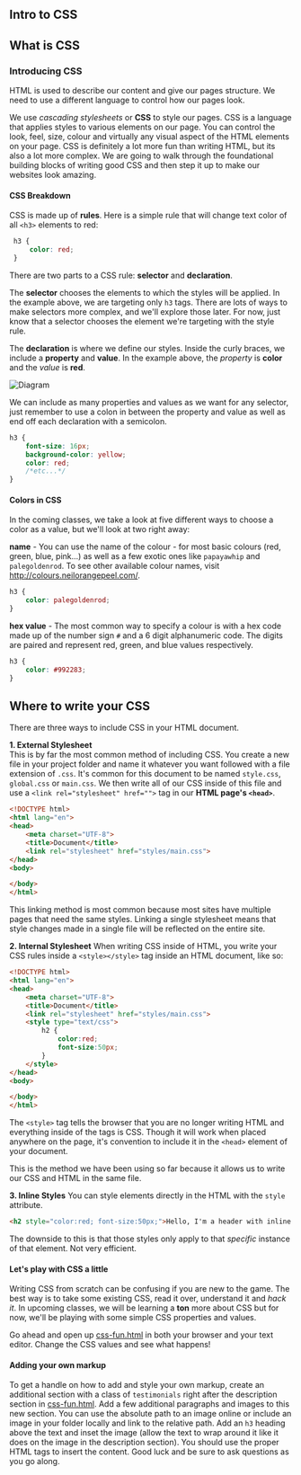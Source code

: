 ## Intro to CSS

## What is CSS

### Introducing CSS

HTML is used to describe our content and give our pages structure. We need to use a different language to control how our pages look.

We use *cascading stylesheets* or **CSS** to style our pages. CSS is a language that applies styles to various elements on our page. You can control the look, feel, size, colour and virtually any visual aspect of the HTML elements on your page. CSS is definitely a lot more fun than writing HTML, but its also a lot more complex. We are going to walk through the foundational building blocks of writing good CSS and then step it up to make our websites look amazing.

#### CSS Breakdown

CSS is made up of **rules**. Here is a simple rule that will change text color of all  `<h3>` elements to red:

```css
 h3 {
	 color: red;
 }
 ```

There are two parts to a CSS rule: **selector** and **declaration**.

The **selector** chooses the elements to which the styles will be applied. In the example above, we are targeting only `h3` tags. There are lots of ways to make selectors more complex, and we'll explore those later. For now, just know that a selector chooses the element we're targeting with the style rule.

The **declaration** is where we define our styles. Inside the curly braces, we include a **property** and **value**. In the example above, the *property* is **color** and the *value* is **red**.

![Diagram](https://hychalknotes.s3.amazonaws.com/diagrams.png)

We can include as many properties and values as we want for any selector, just remember to use a colon in between the property and value as well as end off each declaration with a semicolon.

```css
h3 {
	font-size: 16px;
	background-color: yellow;
	color: red;
	/*etc...*/
}
```

#### Colors in CSS
In the coming classes, we take a look at five different ways to choose a color as a value, but we'll look at two right away:

**name** - You can use the name of the colour - for most basic colours (red, green, blue, pink...) as well as a few exotic ones like `papayawhip` and `palegoldenrod`. To see other available colour names, visit <a href="http://colours.neilorangepeel.com/" target="_blank">http://colours.neilorangepeel.com/</a>.
```css
h3 { 
	color: palegoldenrod;
}
```
**hex value** - The most common way to specify a colour is with a hex code made up of the number sign `#` and a 6 digit alphanumeric code. The digits are paired and represent red, green, and blue values respectively.
```css
h3 { 
	color: #992283;
}
```

## Where to write your CSS
There are three ways to include CSS in your HTML document.

**1. External Stylesheet**  
This is by far the most common method of including CSS. You create a new file in your project folder and name it whatever you want followed with a file extension of `.css`. It's common for this document to be named `style.css`, `global.css` or `main.css`. We then write all of our CSS inside of this file and use a `<link rel="stylesheet" href="">` tag in our **HTML page's `<head>`**.

```html
<!DOCTYPE html>
<html lang="en">
<head>
	<meta charset="UTF-8">
	<title>Document</title>
	<link rel="stylesheet" href="styles/main.css">
</head>
<body>

</body>
</html>
```

This linking method is most common because most sites have multiple pages that need the same styles. Linking a single stylesheet means that style changes made in a single file will be reflected on the entire site.

**2. Internal Stylesheet**
When writing CSS inside of HTML, you write your CSS rules inside a `<style></style>` tag inside an HTML document, like so:

```html
<!DOCTYPE html>
<html lang="en">
<head>
	<meta charset="UTF-8">
	<title>Document</title>
	<link rel="stylesheet" href="styles/main.css">
	<style type="text/css">
		h2 {
			color:red;
			font-size:50px;
		}
	</style>
</head>
<body>

</body>
</html>
```
The `<style>` tag tells the browser that you are no longer writing HTML and everything inside of the tags is CSS. Though it will work when placed anywhere on the page, it's convention to include it in the `<head>` element of your document.

This is the method we have been using so far because it allows us to write our CSS and HTML in the same file. 

**3. Inline Styles**
You can style elements directly in the HTML with the `style` attribute. 

```html
<h2 style="color:red; font-size:50px;">Hello, I'm a header with inline styles</h2>
```

The downside to this is that those styles only apply to that *specific* instance of that element. Not very efficient.

#### Let's play with CSS a little
Writing CSS from scratch can be confusing if you are new to the game. The best way is to take some existing CSS, read it over, understand it and *hack it*. In upcoming classes, we will be learning a **ton** more about CSS but for now, we'll be playing with some simple CSS properties and values.

Go ahead and open up <a href="https://hychalknotes.s3.amazonaws.com/css-fun.zip" class="exercise" download>css-fun.html</a> in both your browser and your text editor. Change the CSS values and see what happens!

#### Adding your own markup
To get a handle on how to add and style your own markup, create an additional section with a class of `testimonials` right after the description section in <a href="https://hychalknotes.s3.amazonaws.com/css-fun.zip" class="exercise" download>css-fun.html</a>. Add a few additional paragraphs and images to this new section. You can use the absolute path to an image online or include an image in your folder locally and link to the relative path. Add an `h3` heading above the text and inset the image (allow the text to wrap around it like it does on the image in the description section). You should use the proper HTML tags to insert the content. Good luck and be sure to ask questions as you go along.